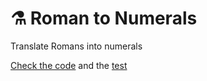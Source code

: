 # ⚗ Roman to Numerals

Translate Romans into numerals

[Check the code](translateromannumerals.js) and the [test](__tests__/translateromannumerals.test.js)